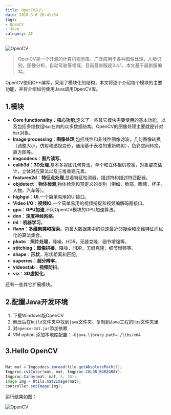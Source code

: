 ```yaml
---
title: OpenCV入门
date: 2018-3-8 20:41:04
tags:
- OpenCV
- Java
category: AI
---
```


![OpenCV](/images/20180308_OpenCV.png)

> OpenCV是一个开源的计算机视觉库，广泛应用于各种图像处理，人脸识别，图像分析，自动驾驶等领域。目前最新版是3.4.1，本文基于最新版编写。


OpenCV使用C++编写，采用了模块化的结构，本文将逐个介绍每个模块的主要功能，并将介绍如何使用Java调用OpenCV库。

<!--more-->

## 1.模块


- **Core functionality**：**核心功能**,定义了一些其它模块需要使用的基本功能，以及包括多维数组`Mat`在内的众多数据结构。OpenCV的图像处理主要就是针对`Mat`对象。
- **Image processing**：**图像处理**,包括线性和非线性图像滤波，几何图像转换（调整大小，仿射和透视变形，通用基于表格的重新映射），色彩空间转换，直方图等。
- **imgcodecs**：**图片读写**。
- **calib3d**：**3D处理**,基本多视图几何算法，单个和立体相机校准，对象姿态估计，立体对应算法以及三维重建元素。
- **features2d**：**特征点处理**,显着特征检测器，描述符和描述符匹配器。
- **objdetect**：**物体检测**,物体检测和预定义的类别（例如，脸部，眼睛，杯子，人物，汽车等）。
- **highgui**：**UI**,一个简单易用的UI接口。
- **Video I/O**：**视频IO**,一个简单易用的视频捕捉和视频编解码器接口。
- **gpu**：**GPU加速**,不同OpenCV模块的GPU加速算法。
- **dnn**：**深度神经网络**。
- **ml**：**机器学习**。
- **flann**：**多维聚类和搜索**。包含大数据集中的快速最近邻搜索和高维特征而优化的算法集合。
- **photo**：**照片处理**，降噪，HDR，无缝克隆，细节增强等。
- **stitching**：**图像拼接**，降噪，HDR，无缝克隆，细节增强等。
- **shape**：**形状**，形状距离和匹配。
- **superres**：**超分辨率**。
- **videostab**：**视频防抖**。
- **viz**：**3D虚拟化**。

还有一些其它扩展模块。

## 2.配置Java开发环境

1. 下载Windows版OpenCV
2. 解压后在`build`文件夹中找到`java`文件夹，复制到Java工程的libs文件夹里
3. 对`opencv-341.jar`添加依赖
4. VM option 添加本地库配置：`-Djava.library.path=./libs/x64`


## 3.Hello OpenCV

```java

Mat mat = Imgcodecs.imread(file.getAbsolutePath());
Imgproc.cvtColor(mat, mat, Imgproc.COLOR_BGR2GRAY);
Imgproc.Canny(mat, mat, 5, 20);
Image img = Utils.mat2Image(mat);
controller.setImage(img);
```

运行结果如图：


![OpenCV](/images/20180309_opencv_test.png)